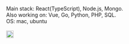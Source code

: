 Main stack: React(TypeScript), Node.js, Mongo.<br/>
Also working on: Vue, Go, Python, PHP, SQL.<br/>
OS: mac, ubuntu<br/><br/>
<a href="https://twitter.com/DavidMaromIl"><img src="https://www.pngkey.com/png/full/2-27646_twitter-logo-png-transparent-background-logo-twitter-png.png" alt="Twitter" width="20px"></a>
